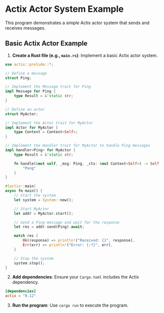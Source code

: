 # Actix Actor System Example

This program demonstrates a simple Actix actor system that sends and receives messages.

## Basic Actix Actor Example

1. **Create a Rust file (e.g., `main.rs`)**: Implement a basic Actix actor system.

```rust
use actix::prelude::*;

// Define a message
struct Ping;

// Implement the Message trait for Ping
impl Message for Ping {
    type Result = &'static str;
}

// Define an actor
struct MyActor;

// Implement the Actor trait for MyActor
impl Actor for MyActor {
    type Context = Context<Self>;
}

// Implement the Handler trait for MyActor to handle Ping messages
impl Handler<Ping> for MyActor {
    type Result = &'static str;

    fn handle(&mut self, _msg: Ping, _ctx: &mut Context<Self>) -> Self::Result {
        "Pong"
    }
}

#[actix::main]
async fn main() {
    // Start the system
    let system = System::new();

    // Start MyActor
    let addr = MyActor.start();

    // Send a Ping message and wait for the response
    let res = addr.send(Ping).await;

    match res {
        Ok(response) => println!("Received: {}", response),
        Err(err) => println!("Error: {:?}", err),
    }

    // Stop the system
    system.stop();
}
```

2. **Add dependencies**: Ensure your `Cargo.toml` includes the Actix dependency.

```toml
[dependencies]
actix = "0.12"
```

3. **Run the program**: Use `cargo run` to execute the program.
